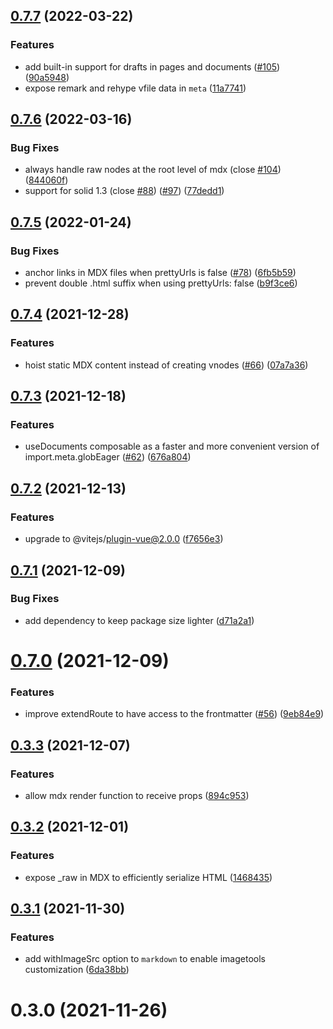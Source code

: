 ## [0.7.7](https://github.com/ElMassimo/iles/compare/mdx@0.7.6...mdx@0.7.7) (2022-03-22)


### Features

* add built-in support for drafts in pages and documents ([#105](https://github.com/ElMassimo/iles/issues/105)) ([90a5948](https://github.com/ElMassimo/iles/commit/90a5948853111a71ffd8019d4624c6d9c9f620dc))
* expose remark and rehype vfile data in `meta` ([11a7741](https://github.com/ElMassimo/iles/commit/11a77412b30c72d98ad967f644e0ae4b5afc32f8))



## [0.7.6](https://github.com/ElMassimo/iles/compare/mdx@0.7.5...mdx@0.7.6) (2022-03-16)


### Bug Fixes

* always handle raw nodes at the root level of mdx (close [#104](https://github.com/ElMassimo/iles/issues/104)) ([844060f](https://github.com/ElMassimo/iles/commit/844060f00aa6ed94b848d03ef5ca2cfb365c19e1))
* support for solid 1.3 (close [#88](https://github.com/ElMassimo/iles/issues/88)) ([#97](https://github.com/ElMassimo/iles/issues/97)) ([77dedd1](https://github.com/ElMassimo/iles/commit/77dedd1f7f81affd01b2f0f27c85b47590835d68))



## [0.7.5](https://github.com/ElMassimo/iles/compare/mdx@0.7.4...mdx@0.7.5) (2022-01-24)


### Bug Fixes

* anchor links in MDX files when prettyUrls is false ([#78](https://github.com/ElMassimo/iles/issues/78)) ([6fb5b59](https://github.com/ElMassimo/iles/commit/6fb5b592095deb3b708d89f1508928e44cdb2f2a))
* prevent double .html suffix when using prettyUrls: false ([b9f3ce6](https://github.com/ElMassimo/iles/commit/b9f3ce6cae179418916781fe2db6f3d9c040f5c3))



## [0.7.4](https://github.com/ElMassimo/iles/compare/mdx@0.7.3...mdx@0.7.4) (2021-12-28)


### Features

* hoist static MDX content instead of creating vnodes ([#66](https://github.com/ElMassimo/iles/issues/66)) ([07a7a36](https://github.com/ElMassimo/iles/commit/07a7a36430c6d97792910e346409027dfe10909b))



## [0.7.3](https://github.com/ElMassimo/iles/compare/mdx@0.7.2...mdx@0.7.3) (2021-12-18)


### Features

* useDocuments composable as a faster and more convenient version of import.meta.globEager ([#62](https://github.com/ElMassimo/iles/issues/62)) ([676a804](https://github.com/ElMassimo/iles/commit/676a80495da4178691c455238d27b8da447fb0a9))



## [0.7.2](https://github.com/ElMassimo/iles/compare/mdx@0.7.1...mdx@0.7.2) (2021-12-13)


### Features

* upgrade to @vitejs/plugin-vue@2.0.0 ([f7656e3](https://github.com/ElMassimo/iles/commit/f7656e37976c206d801f6b7476322cbf1c91aaac))



## [0.7.1](https://github.com/ElMassimo/iles/compare/mdx@0.7.0...mdx@0.7.1) (2021-12-09)


### Bug Fixes

* add dependency to keep package size lighter ([d71a2a1](https://github.com/ElMassimo/iles/commit/d71a2a156caddb14d420ba11b8206d2757d4905e))



# [0.7.0](https://github.com/ElMassimo/iles/compare/mdx@0.3.3...mdx@0.7.0) (2021-12-09)


### Features

* improve extendRoute to have access to the frontmatter ([#56](https://github.com/ElMassimo/iles/issues/56)) ([9eb84e9](https://github.com/ElMassimo/iles/commit/9eb84e9ec7387bcfbd7ffabb4dd7c9b5696c24f2))



## [0.3.3](https://github.com/ElMassimo/iles/compare/mdx@0.3.2...mdx@0.3.3) (2021-12-07)


### Features

* allow mdx render function to receive props ([894c953](https://github.com/ElMassimo/iles/commit/894c953a0d73373c74ed4f06401588849221cdaa))



## [0.3.2](https://github.com/ElMassimo/iles/compare/mdx@0.3.1...mdx@0.3.2) (2021-12-01)


### Features

* expose _raw in MDX to efficiently serialize HTML ([1468435](https://github.com/ElMassimo/iles/commit/1468435e930c671fe7e3b0e910f2b85c65f23af8))



## [0.3.1](https://github.com/ElMassimo/iles/compare/mdx@0.3.0...mdx@0.3.1) (2021-11-30)


### Features

* add withImageSrc option to `markdown` to enable imagetools customization ([6da38bb](https://github.com/ElMassimo/iles/commit/6da38bbe218f53505cd6acb04563e6342b67c66a))



# 0.3.0 (2021-11-26)



